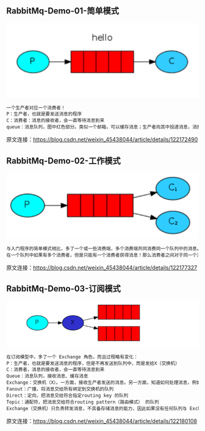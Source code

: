 ## RabbitMq-Demo-01-简单模式
![](images/demo01.png)
```java
一个生产者对应一个消费者！
P：生产者，也就是要发送消息的程序
C：消费者：消息的接收者，会一直等待消息到来
queue：消息队列，图中红色部分。类似一个邮箱，可以缓存消息；生产者向其中投递消息，消费者从其中取出消息
```
原文连接：https://blog.csdn.net/weixin_45438044/article/details/122172490

## RabbitMq-Demo-02-工作模式
![](images/demo02.png)
```java
与入门程序的简单模式相比，多了一个或一些消费端，多个消费端共同消费同一个队列中的消息。
在一个队列中如果有多个消费者，但是只能有一个消费者获得消息！那么消费者之间对于同一个消息的关系是竞争的关系。
```
原文连接：https://blog.csdn.net/weixin_45438044/article/details/122177327

## RabbitMq-Demo-03-订阅模式
![](images/demo03.png)
```java
在订阅模型中，多了一个 Exchange 角色，而且过程略有变化：
P：生产者，也就是要发送消息的程序，但是不再发送到队列中，而是发给X（交换机）
C：消费者，消息的接收者，会一直等待消息到来
Queue：消息队列，接收消息、缓存消息
Exchange：交换机（X）。一方面，接收生产者发送的消息。另一方面，知道如何处理消息，例如递交给某个特别队列、递交给所有队列、或是将消息丢弃。到底如何操作，取决于Exchange的类型。Exchange有常见以下3种类型：
Fanout：广播，将消息交给所有绑定到交换机的队列
Direct：定向，把消息交给符合指定routing key 的队列
Topic：通配符，把消息交给符合routing pattern（路由模式） 的队列
Exchange（交换机）只负责转发消息，不具备存储消息的能力，因此如果没有任何队列与 Exchange 绑定，或者没有符合路由规则的队列，那么消息会丢失！
```
原文连接：https://blog.csdn.net/weixin_45438044/article/details/122180108